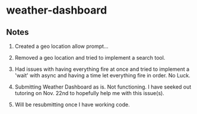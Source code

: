 # weather-dashboard

## Notes

1. Created a geo location allow prompt...

2. Removed a geo location and tried to implement a search tool.

3. Had issues with having everything fire at once and tried to implement a 'wait' with async and having a time let everything fire in order. No Luck.

4. Submitting Weather Dashboard as is. Not functioning.  I have seeked out tutoring on Nov. 22nd to hopefully help me with this issue(s).

5. Will be resubmitting once I have working code.